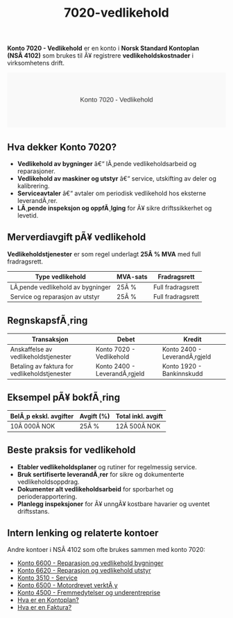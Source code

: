 ﻿---
title: "7020-vedlikehold"
meta_title: "7020-vedlikehold"
meta_description: '**Konto 7020 - Vedlikehold** er en konto i **Norsk Standard Kontoplan (NSÂ 4102)** som brukes til Ã¥ registrere **vedlikeholdskostnader** i virksomhetens drift.'
slug: 7020-vedlikehold
type: blog
layout: pages/single
---

**Konto 7020 - Vedlikehold** er en konto i **Norsk Standard Kontoplan (NSÂ 4102)** som brukes til Ã¥ registrere **vedlikeholdskostnader** i virksomhetens drift.

![Illustrasjon av konto 7020 Vedlikehold](7020-vedlikehold-image.svg)

## Hva dekker Konto 7020?

* **Vedlikehold av bygninger** â€“ lÃ¸pende vedlikeholdsarbeid og reparasjoner.
* **Vedlikehold av maskiner og utstyr** â€“ service, utskifting av deler og kalibrering.
* **Serviceavtaler** â€“ avtaler om periodisk vedlikehold hos eksterne leverandÃ¸rer.
* **LÃ¸pende inspeksjon og oppfÃ¸lging** for Ã¥ sikre driftssikkerhet og levetid.

## Merverdiavgift pÃ¥ vedlikehold

**Vedlikeholdstjenester** er som regel underlagt **25Â % MVA** med full fradragsrett.

| Type vedlikehold                     | MVA-sats | Fradragsrett      |
|--------------------------------------|----------|-------------------|
| LÃ¸pende vedlikehold av bygninger     | 25Â %     | Full fradragsrett |
| Service og reparasjon av utstyr      | 25Â %     | Full fradragsrett |

## RegnskapsfÃ¸ring

| Transaksjon                                     | Debet                    | Kredit                       |
|-------------------------------------------------|--------------------------|------------------------------|
| Anskaffelse av vedlikeholdstjenester            | Konto 7020 - Vedlikehold | Konto 2400 - LeverandÃ¸rgjeld |
| Betaling av faktura for vedlikeholdstjenester   | Konto 2400 - LeverandÃ¸rgjeld | Konto 1920 - Bankinnskudd  |

## Eksempel pÃ¥ bokfÃ¸ring

| BelÃ¸p ekskl. avgifter | Avgift (%) | Total inkl. avgift |
|-----------------------|------------|--------------------|
| 10Â 000Â NOK            | 25Â %       | 12Â 500Â NOK         |

## Beste praksis for vedlikehold

* **Etabler vedlikeholdsplaner** og rutiner for regelmessig service.
* **Bruk sertifiserte leverandÃ¸rer** for sikre og dokumenterte vedlikeholdsoppdrag.
* **Dokumenter alt vedlikeholdsarbeid** for sporbarhet og perioderapportering.
* **Planlegg inspeksjoner** for Ã¥ unngÃ¥ kostbare havarier og uventet driftsstans.

## Intern lenking og relaterte kontoer

Andre kontoer i NSÂ 4102 som ofte brukes sammen med konto 7020:

* [Konto 6600 - Reparasjon og vedlikehold bygninger](/blogs/kontoplan/6600-reparasjon-og-vedlikehold-bygninger "Konto 6600 - Reparasjon og vedlikehold bygninger")
* [Konto 6620 - Reparasjon og vedlikehold utstyr](/blogs/kontoplan/6620-reparasjon-og-vedlikehold-utstyr "Konto 6620 - Reparasjon og vedlikehold utstyr")
* [Konto 3510 - Service](/blogs/kontoplan/3510-service "Konto 3510 - Service")
* [Konto 6500 - Motordrevet verktÃ¸y](/blogs/kontoplan/6500-motordrevet-verktoy "Konto 6500 - Motordrevet verktÃ¸y")
* [Konto 4500 - Fremmedytelser og underentreprise](/blogs/kontoplan/4500-fremmedytelser-og-underentreprise "Konto 4500 - Fremmedytelser og underentreprise")
* [Hva er en Kontoplan?](/blogs/regnskap/hva-er-kontoplan "Hva er en Kontoplan? Komplett Guide til Kontoplaner i Norsk Regnskap")
* [Hva er en Faktura?](/blogs/regnskap/hva-er-en-faktura "Hva er en Faktura? En Guide til Norske Fakturakrav")
